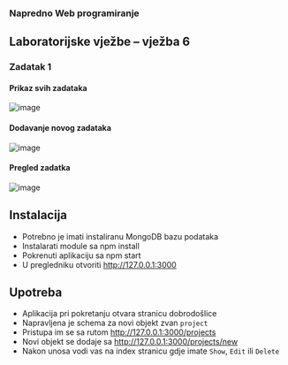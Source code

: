 ### Napredno Web programiranje 
## Laboratorijske vježbe – vježba 6

### Zadatak 1
#### Prikaz svih zadataka
![image](https://github.com/Tomislav0/lv6-web/assets/72692790/9cf2988d-7eb2-4827-b819-382941f92d39)

#### Dodavanje novog zadataka
![image](https://github.com/Tomislav0/lv6-web/assets/72692790/c7b2faf1-a1c5-42c6-b65f-beaf04d2856a)

#### Pregled zadatka
![image](https://github.com/Tomislav0/lv6-web/assets/72692790/8e483ff1-a375-437a-a5ed-159a771c0d7b)


## Instalacija
- Potrebno je imati instaliranu MongoDB bazu podataka
- Instalarati module sa npm install 
- Pokrenuti aplikaciju sa npm start
- U pregledniku otvoriti http://127.0.0.1:3000

## Upotreba
- Aplikacija pri pokretanju otvara stranicu dobrodošlice
- Napravljena je schema za novi objekt zvan `project`
- Pristupa im se sa rutom http://127.0.0.1:3000/projects
- Novi objekt se dodaje sa http://127.0.0.1:3000/projects/new 
- Nakon unosa vodi vas na index stranicu gdje imate `Show`, `Edit` ili `Delete` 
